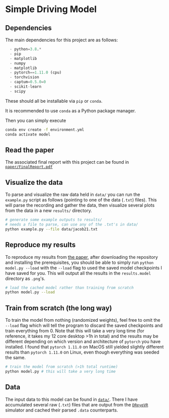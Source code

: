 # Simple Driving Model

## Dependencies

The main dependencies for this project are as follows:
```python
  - python=3.8.*
  - pip
  - matplotlib
  - numpy
  - matplotlib
  - pytorch==1.11.0 (cpu)
  - torchvision
  - captum=0.5.0=0
  - scikit-learn
  - scipy
```
These should all be installable via `pip` or `conda`.

It is recommended to use `conda` as a Python package manager. 

Then you can simply execute
```bash
conda env create -f environment.yml
conda activate model
```

## Read the paper

The associated final report with this project can be found in [`paper/FinalReport.pdf`](paper/FinalReport.pdf)

## Visualize the data

To parse and visualize the raw data held in `data/` you can run the `example.py` script as follows (pointing to one of the data (`.txt`) files). This will parse the recording and gather the data, then visualize several plots from the data in a new `results/` directory.

```bash
# generate some example outputs to results/
# needs a file to parse, can use any of the .txt's in data/
python example.py --file data/jacob21.txt
```

## Reproduce my results

To reproduce my results from [the paper](paper/FinalReport.pdf), after downloading the repository and installing the prerequisites, you should be able to simply run `python model.py --load` with the `--load` flag to used the saved model checkpoints I have saved for you. This will output all the results in the `results.model` directory as `.png`'s.

```bash
# load the cached model rather than training from scratch
python model.py --load
```

## Train from scratch (the long way)

To train the model from nothing (randomized weights), feel free to omit the `--load` flag which will tell the program to discard the saved checkpoints and train everything from 0. Note that this will take a very long time (for reference, it takes my 12 core desktop >1h in total) and the results may be different depending on which version and architecture of `pytorch` you have installed. I found that `pytorch 1.11.0` on MacOS still yielded slightly different results than `pytorch 1.11.0` on Linux, even though everything was seeded the same. 

```bash
# train the model from scratch (>1h total runtime)
python model.py # this will take a very long time
```

## Data

The input data to this model can be found in [`data/`](data/). There I have accumulated several raw (`.txt`) files that are output from the [`DReyeVR`](https://github.com/HARPLab/DReyeVR) simulator and cached their parsed `.data` counterparts. 
